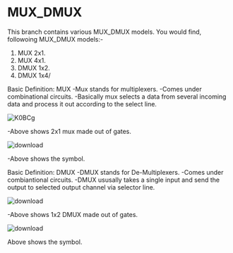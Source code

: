 # MUX_DMUX
This branch contains various MUX_DMUX models.
You would find, followoing MUX_DMUX models:-
  1. MUX 2x1.
  2. MUX 4x1.
  3. DMUX 1x2.
  4. DMUX 1x4/

Basic Definition: MUX
  -Mux stands for multiplexers.
  -Comes under combinational circuits.
  -Basically mux selects a data from several incoming data and process it out according to the select line. 
  
   ![K0BCg](https://user-images.githubusercontent.com/84280392/180951666-708032a3-4915-4393-b6e2-7f02530694ab.png)
  
          
  -Above shows 2x1 mux made out of gates.
  
  ![download](https://user-images.githubusercontent.com/84280392/180952367-b8d049ef-1b95-4231-a7cd-c307f07902be.png)
  
                                                                                                
  -Above shows the symbol.
   
Basic Definition: DMUX
  -DMUX stands for De-Multiplexers.
  -Comes under combiantional circuits.
  -DMUX ususally takes a single input and send the output to selected output channel via selector line.
  
  ![download](https://user-images.githubusercontent.com/84280392/180953394-a8f95e1c-fca6-4bfe-b805-1d6fc21f3c21.png)
  
  -Above shows 1x2 DMUX made out of gates.
  
  ![download](https://user-images.githubusercontent.com/84280392/180953553-11ca4c66-52f8-498d-8029-1eb4e4a83651.png)

  Above shows the symbol.
